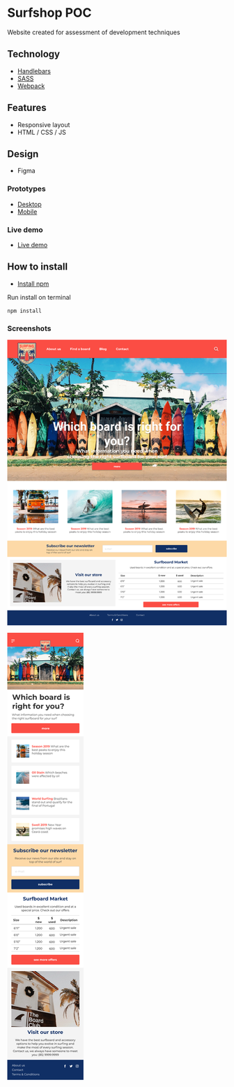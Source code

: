 # Surfshop POC
Website created for assessment of development techniques

## Technology
- [Handlebars](https://handlebarsjs.com/)
- [SASS](https://sass-lang.com/)
- [Webpack](https://webpack.js.org/)

## Features
* Responsive layout
* HTML / CSS / JS

## Design
* Figma

### Prototypes
- <a href="https://www.figma.com/file/vH40PCWbpgmLxCuwNmjkQO/Layout?node-id=0%3A1">Desktop</a>
- <a href="https://www.figma.com/file/vH40PCWbpgmLxCuwNmjkQO/Layout?node-id=19%3A19">Mobile</a>

### Live demo
- <a href="https://joaresmiranda.github.io/2019-surfshop-poc/front-end/">Live demo</a>

## How to install
- [Install npm](https://www.npmjs.com/get-npm)

Run install on terminal
```terminal
npm install
```

### Screenshots
![Screenshot Desktop](./design/layout-desktop.png)

![Screenshot Mobile](./design/layout-mobile.png)

